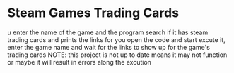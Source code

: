 # Steam Games Trading Cards
u enter the name of the game and the program search if it has steam trading cards and prints the links for you
open the code and start excute it,
enter the game name and wait for the links to show up for the game's trading cards
NOTE: this project is not up to date means it may not function or maybe it will result in errors along the excution
